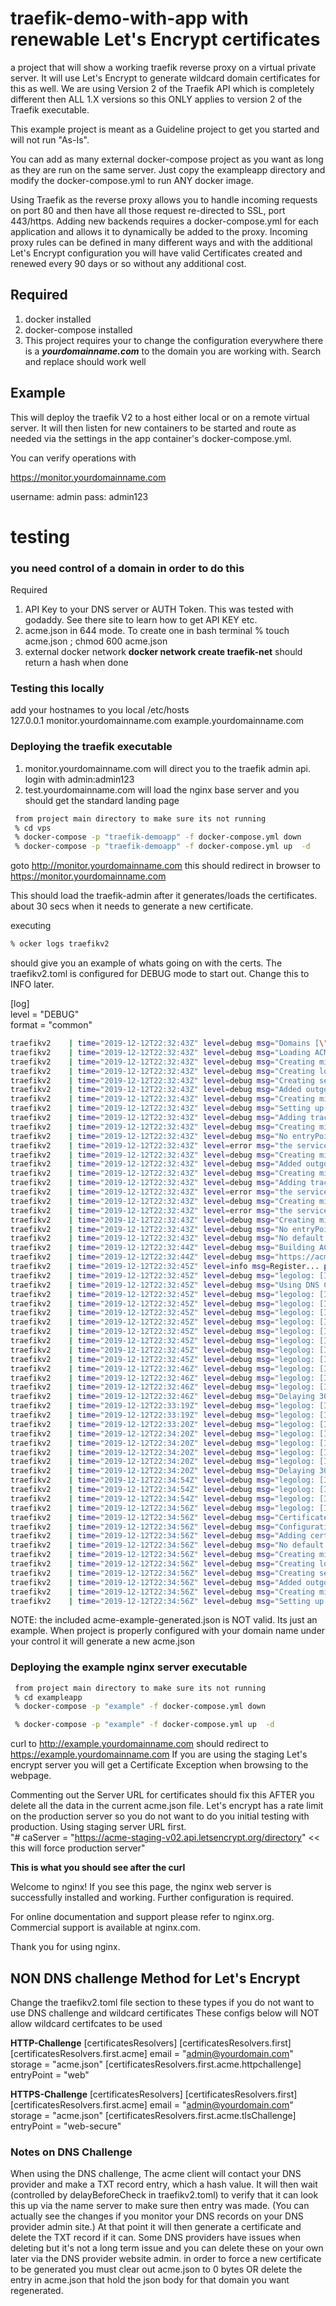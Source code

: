 # traefik-demo-with-app with renewable Let's Encrypt certificates

a project that will show a working traefik reverse proxy on a virtual private server. It will use Let's Encrypt
to generate wildcard domain certificates for this as well. 
We are using Version 2 of the Traefik API which is completely different then ALL 1.X versions so this ONLY 
applies to version 2 of the Traefik executable.

This example project is meant as a Guideline project to get you started and will not run "As-Is".   

You can add as many external docker-compose project as you want as long as they are run on the same server. 
Just copy the exampleapp directory and modify the docker-compose.yml to run ANY docker image.

Using Traefik as the reverse proxy allows you to handle incoming requests on port 80 and then have all those
request re-directed to SSL, port 443/https. Adding new backends requires a docker-compose.yml for each application
and allows it to dynamically be added to the proxy. Incoming proxy rules can be defined in many different ways and with
the additional Let's Encrypt configuration you will have valid Certificates created and renewed every 90 days or so
without any additional cost.



## Required
1) docker installed
2) docker-compose installed
3) This project requires your to change the configuration everywhere there is a ***yourdomainname.com*** to the domain
   you are working with. Search and replace should work well

## Example

This will deploy the traefik V2 to a host either local or on a remote virtual server. It will then listen for new containers to be 
started and route as needed via the settings in the app container's docker-compose.yml.  

You can verify operations with

https://monitor.yourdomainname.com

username: admin
pass: admin123

# testing

### you need control of a domain in order to do this

Required
1) API Key to your DNS server or AUTH Token. This was tested with godaddy. See there site to learn how to get API KEY etc.
2) acme.json in 644 mode. To create one in bash terminal % touch acme.json ; chmod 600 acme.json
3) external docker network   **docker network create traefik-net** should return a hash when done



### Testing this locally
add your hostnames to you local /etc/hosts   
127.0.0.1        monitor.yourdomainname.com example.yourdomainname.com   

 

### Deploying the traefik executable 
1) monitor.yourdomainname.com will direct you to the traefik admin api. login with admin:admin123
2) test.yourdomainname.com will load the nginx base server and you should get the standard landing page

```bash
 from project main directory to make sure its not running
 % cd vps
 % docker-compose -p "traefik-demoapp" -f docker-compose.yml down 
 % docker-compose -p "traefik-demoapp" -f docker-compose.yml up  -d 
```

goto http://monitor.yourdomainname.com  this should redirect in browser to https://monitor.yourdomainname.com

This should load the traefik-admin after it generates/loads the certificates. about 30 secs when it needs to 
generate a new certificate. 
 
executing 
```bash
% ocker logs traefikv2
```
should give you an example of whats going on with the certs. The traefikv2.toml
is configured for DEBUG mode to start out. Change this to INFO later.  

 [log]   
   level = "DEBUG"   
   format = "common"
```bash
traefikv2    | time="2019-12-12T22:32:43Z" level=debug msg="Domains [\"yourdomainname.com\" \"*.yourdomainname.com\"] need ACME certificates generation for domains \"yourdomainname.com,*.yourdomainname.com\"." providerName=first.acme
traefikv2    | time="2019-12-12T22:32:43Z" level=debug msg="Loading ACME certificates [yourdomainname.com *.yourdomainname.com]..." providerName=first.acme
traefikv2    | time="2019-12-12T22:32:43Z" level=debug msg="Creating middleware" entryPointName=web routerName=redirecttohttps@file middlewareName=pipelining middlewareType=Pipelining serviceName=noop
traefikv2    | time="2019-12-12T22:32:43Z" level=debug msg="Creating load-balancer" routerName=redirecttohttps@file serviceName=noop entryPointName=web
traefikv2    | time="2019-12-12T22:32:43Z" level=debug msg="Creating server 0 http://192.168.0.1" routerName=redirecttohttps@file serviceName=noop serverName=0 entryPointName=web
traefikv2    | time="2019-12-12T22:32:43Z" level=debug msg="Added outgoing tracing middleware noop" entryPointName=web routerName=redirecttohttps@file middlewareName=tracing middlewareType=TracingForwarder
traefikv2    | time="2019-12-12T22:32:43Z" level=debug msg="Creating middleware" routerName=redirecttohttps@file middlewareName=redirecthttps@file middlewareType=RedirectScheme entryPointName=web
traefikv2    | time="2019-12-12T22:32:43Z" level=debug msg="Setting up redirection to https " entryPointName=web routerName=redirecttohttps@file middlewareName=redirecthttps@file middlewareType=RedirectScheme
traefikv2    | time="2019-12-12T22:32:43Z" level=debug msg="Adding tracing to middleware" routerName=redirecttohttps@file middlewareName=redirecthttps@file entryPointName=web
traefikv2    | time="2019-12-12T22:32:43Z" level=debug msg="Creating middleware" middlewareName=traefik-internal-recovery middlewareType=Recovery entryPointName=web
traefikv2    | time="2019-12-12T22:32:43Z" level=debug msg="No entryPoint defined for this router, using the default one(s) instead: [web web-secure traefik]" routerName=redirecthttps@file
traefikv2    | time="2019-12-12T22:32:43Z" level=error msg="the service is missing on the router" entryPointName=traefik routerName=redirecthttps@file
traefikv2    | time="2019-12-12T22:32:43Z" level=debug msg="Creating middleware" middlewareName=traefik-internal-recovery middlewareType=Recovery entryPointName=traefik
traefikv2    | time="2019-12-12T22:32:43Z" level=debug msg="Added outgoing tracing middleware api@internal" entryPointName=web-secure routerName=dashboard@file middlewareName=tracing middlewareType=TracingForwarder
traefikv2    | time="2019-12-12T22:32:43Z" level=debug msg="Creating middleware" middlewareName=auth@file middlewareType=BasicAuth entryPointName=web-secure routerName=dashboard@file
traefikv2    | time="2019-12-12T22:32:43Z" level=debug msg="Adding tracing to middleware" routerName=dashboard@file entryPointName=web-secure middlewareName=auth@file
traefikv2    | time="2019-12-12T22:32:43Z" level=error msg="the service is missing on the router" entryPointName=web-secure routerName=redirecthttps@file
traefikv2    | time="2019-12-12T22:32:43Z" level=debug msg="Creating middleware" entryPointName=web-secure middlewareName=traefik-internal-recovery middlewareType=Recovery
traefikv2    | time="2019-12-12T22:32:43Z" level=error msg="the service is missing on the router" entryPointName=web routerName=redirecthttps@file
traefikv2    | time="2019-12-12T22:32:43Z" level=debug msg="Creating middleware" entryPointName=web middlewareName=traefik-internal-recovery middlewareType=Recovery
traefikv2    | time="2019-12-12T22:32:43Z" level=debug msg="No entryPoint defined for this router, using the default one(s) instead: [web web-secure traefik]" routerName=redirecthttps@file
traefikv2    | time="2019-12-12T22:32:43Z" level=debug msg="No default certificate, generating one"
traefikv2    | time="2019-12-12T22:32:44Z" level=debug msg="Building ACME client..." providerName=first.acme
traefikv2    | time="2019-12-12T22:32:44Z" level=debug msg="https://acme-staging-v02.api.letsencrypt.org/directory" providerName=first.acme
traefikv2    | time="2019-12-12T22:32:45Z" level=info msg=Register... providerName=first.acme
traefikv2    | time="2019-12-12T22:32:45Z" level=debug msg="legolog: [INFO] acme: Registering account for admin@yourdomainname.com"
traefikv2    | time="2019-12-12T22:32:45Z" level=debug msg="Using DNS Challenge provider: godaddy" providerName=first.acme
traefikv2    | time="2019-12-12T22:32:45Z" level=debug msg="legolog: [INFO] [yourdomainname.com, *.yourdomainname.com] acme: Obtaining bundled SAN certificate"
traefikv2    | time="2019-12-12T22:32:45Z" level=debug msg="legolog: [INFO] [*.yourdomainname.com] AuthURL: https://acme-staging-v02.api.letsencrypt.org/acme/authz-v3/26803798"
traefikv2    | time="2019-12-12T22:32:45Z" level=debug msg="legolog: [INFO] [yourdomainname.com] AuthURL: https://acme-staging-v02.api.letsencrypt.org/acme/authz-v3/26803799"
traefikv2    | time="2019-12-12T22:32:45Z" level=debug msg="legolog: [INFO] [*.yourdomainname.com] acme: use dns-01 solver"
traefikv2    | time="2019-12-12T22:32:45Z" level=debug msg="legolog: [INFO] [yourdomainname.com] acme: Could not find solver for: tls-alpn-01"
traefikv2    | time="2019-12-12T22:32:45Z" level=debug msg="legolog: [INFO] [yourdomainname.com] acme: Could not find solver for: http-01"
traefikv2    | time="2019-12-12T22:32:45Z" level=debug msg="legolog: [INFO] [yourdomainname.com] acme: use dns-01 solver"
traefikv2    | time="2019-12-12T22:32:45Z" level=debug msg="legolog: [INFO] [*.yourdomainname.com] acme: Preparing to solve DNS-01"
traefikv2    | time="2019-12-12T22:32:46Z" level=debug msg="legolog: [INFO] [*.yourdomainname.com] acme: Trying to solve DNS-01"
traefikv2    | time="2019-12-12T22:32:46Z" level=debug msg="legolog: [INFO] [*.yourdomainname.com] acme: Checking DNS record propagation using [127.0.0.11:53]"
traefikv2    | time="2019-12-12T22:32:46Z" level=debug msg="legolog: [INFO] Wait for propagation [timeout: 2m0s, interval: 2s]"
traefikv2    | time="2019-12-12T22:32:46Z" level=debug msg="Delaying 30000000000 rather than validating DNS propagation now."
traefikv2    | time="2019-12-12T22:33:19Z" level=debug msg="legolog: [INFO] [*.yourdomainname.com] The server validated our request"
traefikv2    | time="2019-12-12T22:33:19Z" level=debug msg="legolog: [INFO] [*.yourdomainname.com] acme: Cleaning DNS-01 challenge"
traefikv2    | time="2019-12-12T22:33:20Z" level=debug msg="legolog: [INFO] sequence: wait for 1m0s"
traefikv2    | time="2019-12-12T22:34:20Z" level=debug msg="legolog: [INFO] [yourdomainname.com] acme: Preparing to solve DNS-01"
traefikv2    | time="2019-12-12T22:34:20Z" level=debug msg="legolog: [INFO] [yourdomainname.com] acme: Trying to solve DNS-01"
traefikv2    | time="2019-12-12T22:34:20Z" level=debug msg="legolog: [INFO] [yourdomainname.com] acme: Checking DNS record propagation using [127.0.0.11:53]"
traefikv2    | time="2019-12-12T22:34:20Z" level=debug msg="legolog: [INFO] Wait for propagation [timeout: 2m0s, interval: 2s]"
traefikv2    | time="2019-12-12T22:34:20Z" level=debug msg="Delaying 30000000000 rather than validating DNS propagation now."
traefikv2    | time="2019-12-12T22:34:54Z" level=debug msg="legolog: [INFO] [yourdomainname.com] The server validated our request"
traefikv2    | time="2019-12-12T22:34:54Z" level=debug msg="legolog: [INFO] [yourdomainname.com] acme: Cleaning DNS-01 challenge"
traefikv2    | time="2019-12-12T22:34:54Z" level=debug msg="legolog: [INFO] [yourdomainname.com, *.yourdomainname.com] acme: Validations succeeded; requesting certificates"
traefikv2    | time="2019-12-12T22:34:56Z" level=debug msg="legolog: [INFO] [yourdomainname.com] Server responded with a certificate."
traefikv2    | time="2019-12-12T22:34:56Z" level=debug msg="Certificates obtained for domains [yourdomainname.com *.yourdomainname.com]" providerName=first.acme
traefikv2    | time="2019-12-12T22:34:56Z" level=debug msg="Configuration received from provider first.acme: {\"http\":{},\"tls\":{}}" providerName=first.acme
traefikv2    | time="2019-12-12T22:34:56Z" level=debug msg="Adding certificate for domain(s) yourdomainname.com,*.yourdomainname"
traefikv2    | time="2019-12-12T22:34:56Z" level=debug msg="No default certificate, generating one"
traefikv2    | time="2019-12-12T22:34:56Z" level=debug msg="Creating middleware" serviceName=noop middlewareName=pipelining middlewareType=Pipelining entryPointName=web routerName=redirecttohttps@file
traefikv2    | time="2019-12-12T22:34:56Z" level=debug msg="Creating load-balancer" serviceName=noop entryPointName=web routerName=redirecttohttps@file
traefikv2    | time="2019-12-12T22:34:56Z" level=debug msg="Creating server 0 http://192.168.0.1" entryPointName=web routerName=redirecttohttps@file serviceName=noop serverName=0
traefikv2    | time="2019-12-12T22:34:56Z" level=debug msg="Added outgoing tracing middleware noop" entryPointName=web routerName=redirecttohttps@file middlewareType=TracingForwarder middlewareName=tracing
traefikv2    | time="2019-12-12T22:34:56Z" level=debug msg="Creating middleware" middlewareType=RedirectScheme entryPointName=web routerName=redirecttohttps@file middlewareName=redirecthttps@file
traefikv2    | time="2019-12-12T22:34:56Z" level=debug msg="Setting up redirection to https " middlewareName=redirecthttps@file middlewareType=RedirectScheme entryPointName=web routerName=redirecttohttps@file
```

NOTE: the included acme-example-generated.json is NOT valid. Its just an example. When project is properly configured with your domain name under your control it will generate a new acme.json


### Deploying the example nginx server executable 

```bash
 from project main directory to make sure its not running
 % cd exampleapp
 % docker-compose -p "example" -f docker-compose.yml down 

 % docker-compose -p "example" -f docker-compose.yml up  -d 
```


curl to http://example.yourdomainname.com should redirect to https://example.yourdomainname.com
If you are using the staging Let's encrypt server you will get a Certificate Exception when browsing to the webpage.   

Commenting out the Server URL for certificates should fix this AFTER you delete all the data
in the current acme.json file. Let's encrypt has a rate limit on the production server so you do not want
to do you initial testing with production. Using staging server URL first.   
"#      caServer = "https://acme-staging-v02.api.letsencrypt.org/directory" << this will force production server"

**This is what you should see after the curl**   

Welcome to nginx!
If you see this page, the nginx web server is successfully installed and working. Further configuration is required.

For online documentation and support please refer to nginx.org.
Commercial support is available at nginx.com.

Thank you for using nginx.

## NON DNS challenge Method for Let's Encrypt

Change the traefikv2.toml file section to these types if you do not want to use DNS challenge and wildcard certificates
These configs below will NOT allow wildcard certifcates to be used

**HTTP-Challenge**
[certificatesResolvers]
  [certificatesResolvers.first]
    [certificatesResolvers.first.acme]
      email = "admin@yourdomain.com"
      storage = "acme.json"
    [certificatesResolvers.first.acme.httpchallenge]
      entryPoint = "web"

**HTTPS-Challenge**
[certificatesResolvers]
  [certificatesResolvers.first]
    [certificatesResolvers.first.acme]
      email = "admin@yourdomain.com"
      storage = "acme.json"
    [certificatesResolvers.first.acme.tlsChallenge]
      entryPoint = "web-secure"
      
### Notes on DNS Challenge
When using the DNS challenge, The acme client will contact your DNS provider and make a TXT record entry, which a 
hash value. It will then wait (controlled by delayBeforeCheck in traefikv2.toml) to verify that it can look this up via the name server to make sure then entry was made. (You can actually see the changes if you monitor your DNS records on your DNS provider admin site.)
At that point it will then generate a certificate and delete the TXT record if it can. Some DNS providers have issues
when deleting but it's not a long term issue and you can delete these on your own later via the DNS provider website admin.
in order to force a new certificate to be generated you must clear out acme.json to 0 bytes OR delete the entry
in acme.json that hold the json body for that domain you want regenerated.
